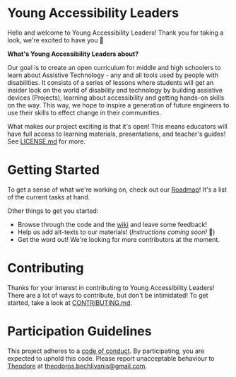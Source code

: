 # Young Accessibility Leaders 

Hello and welcome to Young Accessibility Leaders! Thank you for taking a look, we're excited to have you 🎉

**What's Young Accessibility Leaders about?** 

Our goal is to create an open curriculum for middle and high schoolers to learn about Assistive Technology - any and all tools used by people with disabilities. It consists of a series of lessons where students will get an insider look on the world of disability and technology by building assistive devices (Projects), learning about accessibility and getting hands-on skills on the way. This way, we hope to inspire a generation of future engineers to use their skills to effect change in their communities.

What makes our project exciting is that it's open! This means educators will have full access to learning materials, presentations, and teacher's guides! See [LICENSE.md](
        Young-Accessibility-Leaders/LICENSE
      ) for more.

# Getting Started

To get a sense of what we're working on, check out our [Roadmap](https://github.com/theo-bech/Young-Accessibility-Leaders/issues/1)! It's a list of the current tasks at hand. 

Other things to get you started: 

- Browse through the code and the [wiki](https://github.com/theo-bech/Young-Accessibility-Leaders/wiki) and leave some feedback!
- Help us add alt-texts to our materials! (*Instructions coming soon!* :construction:)
- Get the word out! We're looking for more contributors at the moment.

# Contributing

Thanks for your interest in contributing to Young Accessibility Leaders! There are a lot of ways to contribute, but don't be intimidated! To get started, take a look at [CONTRIBUTING.md](
        https://github.com/theo-bech/Young-Accessibility-Leaders/blob/master/CONTRIBUTING.md
      ).

# Participation Guidelines

This project adheres to a [code of conduct](
        https://github.com/theo-bech/Young-Accessibility-Leaders/blob/master/CODE_OF_CONDUCT.md
      ). By participating, you are expected to uphold this code. Please report unacceptable behaviour to [Theodore](https://github.com/theo-bech) at theodoros.bechlivanis@gmail.com.

